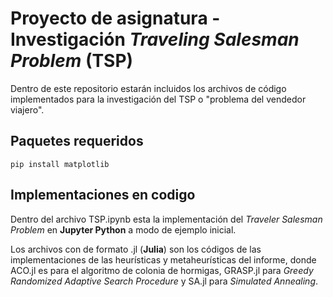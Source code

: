# Proyecto de asignatura - Investigación *Traveling Salesman Problem* (TSP)

Dentro de este repositorio estarán incluidos los archivos de código implementados para la investigación del TSP o "problema del vendedor viajero".

## Paquetes requeridos
```
pip install matplotlib
```
## Implementaciones en codigo

Dentro del archivo TSP.ipynb esta la implementación del *Traveler Salesman Problem* en **Jupyter Python** a modo de ejemplo inicial.

Los archivos con de formato .jl (**Julia**) son los códigos de las implementaciones de las heurísticas y metaheurísticas del informe, donde ACO.jl es para el algoritmo de colonia de hormigas, GRASP.jl para *Greedy Randomized Adaptive Search Procedure* y SA.jl para *Simulated Annealing*.